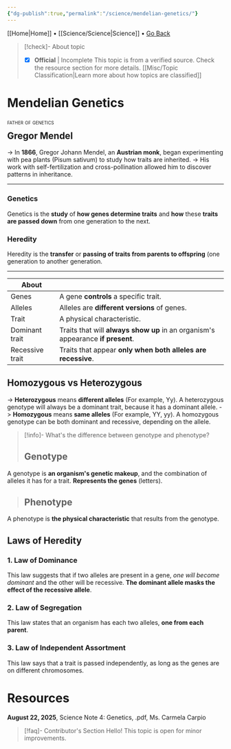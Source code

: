 ```yaml
---
{"dg-publish":true,"permalink":"/science/mendelian-genetics/"}
---
```



[[Home\|Home]] • [[Science/Science\|Science]] • <a href="javascript:history.back()">Go Back</a>

>[!check]- About topic
>- [X] **Official** | Incomplete
>This topic is from a verified source. Check the resource section for more details.
>[[Misc/Topic Classification\|Learn more about how topics are classified]]
# Mendelian Genetics

<div style="font-variant: small-caps; margin-bottom: -18px;">father of genetics</div>

## Gregor Mendel
-> In **1866**, Gregor Johann Mendel, an **Austrian monk**, began experimenting with pea plants (Pisum sativum) to study how traits are inherited.
-> His work with self-fertilization and cross-pollination allowed him to discover patterns in inheritance.

***

### Genetics
Genetics is the **study** of **how genes determine traits** and **how** these **traits are passed down** from one generation to the next.

### Heredity 
Heredity is the **transfer** or **passing of traits from parents to offspring** (one generation to another generation.

***

| About           |                                                                                 |
| --------------- | ------------------------------------------------------------------------------- |
| Genes           | A gene **controls** a specific trait.                                           |
| Alleles         | Alleles are **different versions** of genes.                                    |
| Trait           | A physical characteristic.                                                      |
| Dominant trait  | Traits that will **always show up** in an organism's appearance **if present**. |
| Recessive trait | Traits that appear **only when both alleles are recessive**.                    |

## Homozygous vs Heterozygous
-> **Heterozygous** means **different alleles** (For example, Yy). A heterozygous genotype will always be a dominant trait, because it has a dominant allele.
-> **Homozygous** means **same alleles** (For example, YY, yy). A homozygous genotype can be both dominant and recessive, depending on the allele.

>[!info]- What's the difference between genotype and phenotype?
>## Genotype
A genotype is **an organism's genetic makeup**, and the combination of alleles it has for a trait. **Represents the genes** (letters).
>## Phenotype
A phenotype is **the physical characteristic** that results from the genotype.


## Laws of Heredity

### 1. Law of Dominance
This law suggests that if two alleles are present in a gene, *one will become dominant* and the other will be recessive. **The dominant allele masks the effect of the recessive allele**.

### 2. Law of Segregation
This law states that an organism has each two alleles, **one from each parent**.

### 3. Law of Independent Assortment
This law says that a trait is passed independently, as long as the genes are on different chromosomes.

# Resources
**August 22, 2025**, Science Note 4: Genetics, .pdf, Ms. Carmela Carpio

>[!faq]- Contributor's Section
>Hello! This topic is open for minor improvements.